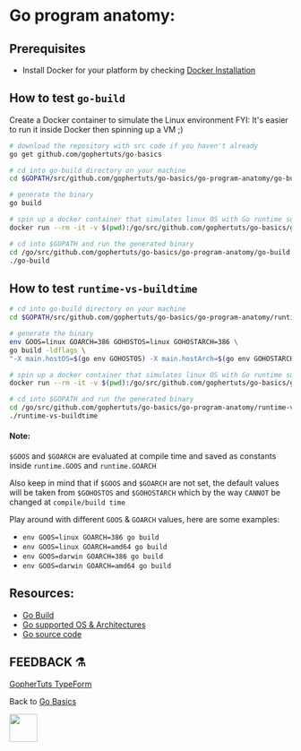 # Go program anatomy:

## Prerequisites

- Install Docker for your platform by checking
[Docker Installation](https://docs.docker.com/install/)

## How to test `go-build`

Create a Docker container to simulate the Linux environment
FYI: It's easier to run it inside Docker then spinning up a VM ;)

```bash
# download the repository with src code if you haven't already
go get github.com/gophertuts/go-basics

# cd into go-build directory on your machine
cd $GOPATH/src/github.com/gophertuts/go-basics/go-program-anatomy/go-build
```

```bash
# generate the binary 
go build
```

```bash
# spin up a docker container that simulates linux OS with Go runtime support
docker run --rm -it -v $(pwd):/go/src/github.com/gophertuts/go-basics/go-program-anatomy/go-build golang
```

```bash
# cd into $GOPATH and run the generated binary
cd /go/src/github.com/gophertuts/go-basics/go-program-anatomy/go-build
./go-build
```

## How to test `runtime-vs-buildtime`

```bash
# cd into go-build directory on your machine
cd $GOPATH/src/github.com/gophertuts/go-basics/go-program-anatomy/runtime-vs-buildtime
```

```bash
# generate the binary 
env GOOS=linux GOARCH=386 GOHOSTOS=linux GOHOSTARCH=386 \
go build -ldflags \
"-X main.hostOS=$(go env GOHOSTOS) -X main.hostArch=$(go env GOHOSTARCH)"
```

```bash
# spin up a docker container that simulates linux OS with Go runtime support
docker run --rm -it -v $(pwd):/go/src/github.com/gophertuts/go-basics/go-program-anatomy/runtime-vs-buildtime golang
```

```bash
# cd into $GOPATH and run the generated binary
cd /go/src/github.com/gophertuts/go-basics/go-program-anatomy/runtime-vs-buildtime
./runtime-vs-buildtime
```

#### Note:

`$GOOS` and `$GOARCH` are evaluated at compile time and saved as constants
inside `runtime.GOOS` and `runtime.GOARCH`

Also keep in mind that if `$GOOS` and `$GOARCH` are not set, the
default values will be taken from `$GOHOSTOS` and `$GOHOSTARCH`
which by the way `CANNOT` be changed at `compile/build time`


Play around with different `GOOS` & `GOARCH` values, here are some examples:

- `env GOOS=linux GOARCH=386 go build`
- `env GOOS=linux GOARCH=amd64 go build`
- `env GOOS=darwin GOARCH=386 go build`
- `env GOOS=darwin GOARCH=amd64 go build`

## Resources:

- [Go Build](https://golang.org/pkg/go/go-build/)
- [Go supported OS & Architectures](https://gist.github.com/asukakenji/f15ba7e588ac42795f421b48b8aede63)
- [Go source code](https://golang.org/src/)

## FEEDBACK ⚗

[GopherTuts TypeForm](https://gophertuts.typeform.com/to/j2CJmC)

Back to
[Go Basics](https://github.com/gophertuts/go-basics)

<img src="https://github.com/gophertuts/go-basics/raw/master/gophertuts.svg?sanitize=true" width="50px"/>